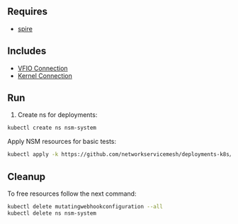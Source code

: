 ## Requires

- [spire](../spire)

## Includes

- [VFIO Connection](../use-cases/Vfio2Noop)
- [Kernel Connection](../use-cases/SriovKernel2Noop)

## Run

1. Create ns for deployments:
```bash
kubectl create ns nsm-system
```

Apply NSM resources for basic tests:
```bash
kubectl apply -k https://github.com/networkservicemesh/deployments-k8s/examples/sriov?ref=f089bbc4b1a787ccde313f4ce5e547bdbba2ef77
```

## Cleanup

To free resources follow the next command:
```bash
kubectl delete mutatingwebhookconfiguration --all
kubectl delete ns nsm-system
```

